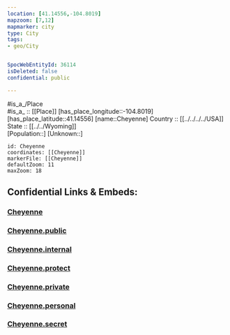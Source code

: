 ```yaml
---
location: [41.14556,-104.8019] 
mapzoom: [7,12] 
mapmarker: city 
type: City
tags:
- geo/City


SpocWebEntityId: 36114
isDeleted: false
confidential: public

---
```

#is_a_/Place  
#is_a_ :: [[Place]] 
[has_place_longitude::-104.8019] 
[has_place_latitude::41.14556] 
[name::Cheyenne] 
Country :: [[../../../../USA]]  
State :: [[../../Wyoming]]  
[Population::] 
[Unknown::] 


```leaflet
id: Cheyenne
coordinates: [[Cheyenne]] 
markerFile: [[Cheyenne]] 
defaultZoom: 11 
maxZoom: 18
```


## Confidential Links & Embeds: 

### [Cheyenne](/_Standards/Earth/Continent/America~North/USA/USA~Mountain/Wyoming/counties~Wyoming/Laramie,County/cities~Laramie/Cheyenne.md) 

### [Cheyenne.public](/_public/Earth/Continent/America~North/USA/USA~Mountain/Wyoming/counties~Wyoming/Laramie,County/cities~Laramie/Cheyenne.public.md) 

### [Cheyenne.internal](/_internal/Earth/Continent/America~North/USA/USA~Mountain/Wyoming/counties~Wyoming/Laramie,County/cities~Laramie/Cheyenne.internal.md) 

### [Cheyenne.protect](/_protect/Earth/Continent/America~North/USA/USA~Mountain/Wyoming/counties~Wyoming/Laramie,County/cities~Laramie/Cheyenne.protect.md) 

### [Cheyenne.private](/_private/Earth/Continent/America~North/USA/USA~Mountain/Wyoming/counties~Wyoming/Laramie,County/cities~Laramie/Cheyenne.private.md) 

### [Cheyenne.personal](/_personal/Earth/Continent/America~North/USA/USA~Mountain/Wyoming/counties~Wyoming/Laramie,County/cities~Laramie/Cheyenne.personal.md) 

### [Cheyenne.secret](/_secret/Earth/Continent/America~North/USA/USA~Mountain/Wyoming/counties~Wyoming/Laramie,County/cities~Laramie/Cheyenne.secret.md)

